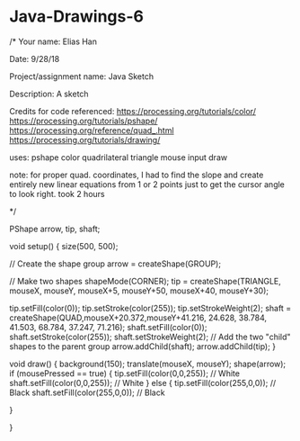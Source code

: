 # Java-Drawings-6

/* 
Your name: Elias Han

Date: 9/28/18

Project/assignment name: Java Sketch

Description: A sketch

Credits for code referenced: 
https://processing.org/tutorials/color/ 
https://processing.org/tutorials/pshape/
https://processing.org/reference/quad_.html
https://processing.org/tutorials/drawing/


uses:
pshape
color
quadrilateral
triangle
mouse input
draw

note: for proper quad. coordinates, I had to find the slope and create entirely new linear equations from 1 or 2 points just to get the cursor angle to look right. took 2 hours

*/

PShape arrow, tip, shaft;

void setup() {
  size(500, 500);

  // Create the shape group
  arrow = createShape(GROUP);

  // Make two shapes
  shapeMode(CORNER);
  tip = createShape(TRIANGLE, mouseX, mouseY, mouseX+5, mouseY+50, mouseX+40, mouseY+30);
 
  tip.setFill(color(0));
  tip.setStroke(color(255));
  tip.setStrokeWeight(2);
   shaft = createShape(QUAD,mouseX+20.372,mouseY+41.216, 24.628, 38.784, 41.503, 68.784, 37.247, 71.216);
  shaft.setFill(color(0));
  shaft.setStroke(color(255));
  shaft.setStrokeWeight(2);
  // Add the two "child" shapes to the parent group
  arrow.addChild(shaft);
  arrow.addChild(tip);
}

void draw() {
background(150);
  translate(mouseX, mouseY);
  shape(arrow); 
  if (mousePressed == true) {
    tip.setFill(color(0,0,255)); // White
    shaft.setFill(color(0,0,255)); // White
  } else {
    tip.setFill(color(255,0,0)); // Black
    shaft.setFill(color(255,0,0)); // Black
 
}
  
}


